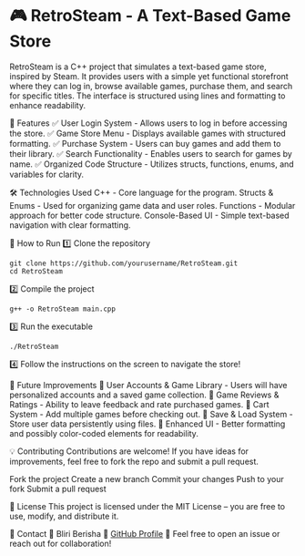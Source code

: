# 🎮 RetroSteam - A Text-Based Game Store
RetroSteam is a C++ project that simulates a text-based game store, inspired by Steam. It provides users with a simple yet functional storefront where they can log in, browse available games, purchase them, and search for specific titles. The interface is structured using lines and formatting to enhance readability.

📌 Features
✅ User Login System - Allows users to log in before accessing the store.
✅ Game Store Menu - Displays available games with structured formatting.
✅ Purchase System - Users can buy games and add them to their library.
✅ Search Functionality - Enables users to search for games by name.
✅ Organized Code Structure - Utilizes structs, functions, enums, and variables for clarity.

🛠️ Technologies Used
C++ - Core language for the program.
Structs & Enums - Used for organizing game data and user roles.
Functions - Modular approach for better code structure.
Console-Based UI - Simple text-based navigation with clear formatting.

🚀 How to Run
1️⃣ Clone the repository

```
git clone https://github.com/yourusername/RetroSteam.git
cd RetroSteam
```
2️⃣ Compile the project

```
g++ -o RetroSteam main.cpp
```
3️⃣ Run the executable
```
./RetroSteam
```
4️⃣ Follow the instructions on the screen to navigate the store!

🎯 Future Improvements
🔹 User Accounts & Game Library - Users will have personalized accounts and a saved game collection.
🔹 Game Reviews & Ratings - Ability to leave feedback and rate purchased games.
🔹 Cart System - Add multiple games before checking out.
🔹 Save & Load System - Store user data persistently using files.
🔹 Enhanced UI - Better formatting and possibly color-coded elements for readability.

💡 Contributing
Contributions are welcome! If you have ideas for improvements, feel free to fork the repo and submit a pull request.

Fork the project
Create a new branch
Commit your changes
Push to your fork
Submit a pull request

📜 License
This project is licensed under the MIT License – you are free to use, modify, and distribute it.

📩 Contact
📧 Bliri Berisha
🔗 [GitHub Profile](https://github.com/BliriBerisha)
💬 Feel free to open an issue or reach out for collaboration!
